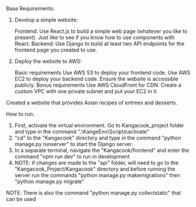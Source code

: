 Base Requirements:
1) Develop a simple website:

    Frontend: Use React.js to build a simple web page (whatever you like to present). Just like to see if you know how to use components with React.
    Backend: Use Django to build at least two API endpoints for the frontend page you created to use.

2) Deploy the website to AWS:

    Basic requirements
        Use AWS S3 to deploy your frontend code.
        Use AWS EC2 to deploy your backend code.
        Ensure the website is accessible publicly.
    Bonus requirements
        Use AWS CloudFront for CDN.
        Create a custom VPC with one private subnet and put your EC2 in it.

Created a website that provides Asian recipes of entrees and desserts. 

How to run: 
1) First, activate the virtual environment. Go to Kangacook_project folder and type in the command ".\KangeEnv\Scripts\activate"
2) "cd" to the "Kangacook" directory and type in the command "python manage.py runserver" to start the Django server.
3) In a separate terminal, navigate the "Kangacook/frontend" and enter the command "npm run dev" to run in development
4) NOTE: if changes are made to the "api" folder, will need to go to the "Kangacook_Project/Kangacook" directory and before running the server run the commands "python manage.py makemigrations" then "python manage.py migrate"


NOTE: There is also the command "python manage.py collectstatic" that can be used
